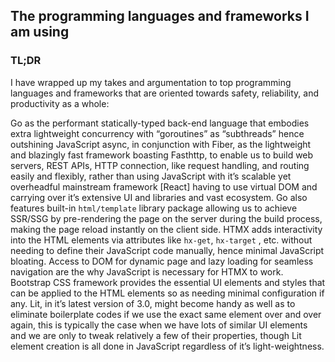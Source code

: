 ## The programming languages and frameworks I am using
### TL;DR
I have wrapped up my takes and argumentation to top programming languages and frameworks that are oriented towards safety, reliability, and productivity as a whole: 

Go as the performant statically-typed back-end language that embodies extra lightweight concurrency with “goroutines” as  “subthreads” hence outshining JavaScript async, in conjunction with Fiber, as the lightweight and blazingly fast framework boasting Fasthttp, to enable us to build web servers, REST APIs, HTTP connection, like request handling, and routing easily and flexibly, rather than using JavaScript with it’s scalable yet overheadful mainstream framework [React] having to use virtual DOM and carrying over it’s extensive UI and libraries and vast ecosystem. Go also features built-in `html/template` library package allowing us to achieve SSR/SSG by pre-rendering the page on the server during the build process, making the page reload instantly on the client side. HTMX adds interactivity into the HTML elements via attributes like `hx-get`, `hx-target` , etc. without needing to define their JavaScript code manually, hence minimal JavaScript bloating. Access to DOM for dynamic page and lazy loading for seamless navigation are the why JavaScript is necessary for HTMX to work. Bootstrap CSS framework provides the essential UI elements and styles that can be applied to the HTML elements so as needing minimal configuration if any. Lit, in it’s latest version of 3.0, might become handy as well as to eliminate boilerplate codes if we use the exact same element over and over again, this is typically the case when we have lots of similar UI elements and we are only to tweak relatively a few of their properties, though Lit element creation is all done in JavaScript regardless of it’s light-weightness.



<!--
**MarcelloCV/MarcelloCV** is a ✨ _special_ ✨ repository because its `README.md` (this file) appears on your GitHub profile.

Here are some ideas to get you started:

- 🔭 I’m currently working on ...
- 🌱 I’m currently learning ...
- 👯 I’m looking to collaborate on ...
- 🤔 I’m looking for help with ...
- 💬 Ask me about ...
- 📫 How to reach me: ...
- 😄 Pronouns: ...
- ⚡ Fun fact: ...
-->
